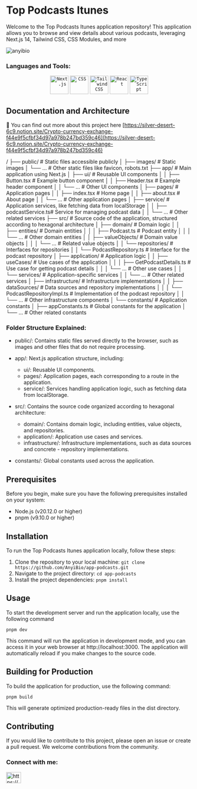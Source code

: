 # Top Podcasts Itunes
Welcome to the Top Podcasts Itunes application repository! This application allows you to browse and view details about various podcasts, leveraging Next.js 14, Tailwind CSS, CSS Modules, and more

<p align="left"> <img src="https://komarev.com/ghpvc/?username=anyibio&label=Profile%20views&color=0e75b6&style=flat" alt="anyibio" /> </p>

<h3 align="left">Languages and Tools:</h3>
<div align="center">
	<code><img width="50" src="https://github.com/marwin1991/profile-technology-icons/assets/136815194/5f8c622c-c217-4649-b0a9-7e0ee24bd704" alt="Next.js" title="Next.js"/></code>
	<code><img width="50" src="https://user-images.githubusercontent.com/25181517/183898674-75a4a1b1-f960-4ea9-abcb-637170a00a75.png" alt="CSS" title="CSS"/></code>
	<code><img width="50" src="https://user-images.githubusercontent.com/25181517/202896760-337261ed-ee92-4979-84c4-d4b829c7355d.png" alt="Tailwind CSS" title="Tailwind CSS"/></code>
	<code><img width="50" src="https://user-images.githubusercontent.com/25181517/183897015-94a058a6-b86e-4e42-a37f-bf92061753e5.png" alt="React" title="React"/></code>
	<code><img width="50" src="https://user-images.githubusercontent.com/25181517/183890598-19a0ac2d-e88a-4005-a8df-1ee36782fde1.png" alt="TypeScript" title="TypeScript"/></code>
</div>

## Documentation and Architecture
📝 You can find out more about this project here [https://silver-desert-6c9.notion.site/Crypto-currency-exchange-f44e9f5cfbf34d97a978b247bd359c46](https://silver-desert-6c9.notion.site/Crypto-currency-exchange-f44e9f5cfbf34d97a978b247bd359c46)

/
├── public/                  # Static files accessible publicly
│   ├── images/              # Static images
│   └── ...                  # Other static files like favicon, robots.txt
├── app/                     # Main application using Next.js
│   ├── ui/                  # Reusable UI components
│   │   ├── Button.tsx       # Example button component
│   │   ├── Header.tsx       # Example header component
│   │   └── ...              # Other UI components
│   ├── pages/               # Application pages
│   │   ├── index.tsx        # Home page
│   │   ├── about.tsx        # About page
│   │   └── ...              # Other application pages
│   ├── service/             # Application services, like fetching data from localStorage
│   │   ├── podcastService.ts# Service for managing podcast data
│   │   └── ...              # Other related services
├── src/                     # Source code of the application, structured according to hexagonal architecture
│   ├── domain/              # Domain logic
│   │   ├── entities/        # Domain entities
│   │   │   ├── Podcast.ts   # Podcast entity
│   │   │   └── ...          # Other domain entities
│   │   ├── valueObjects/    # Domain value objects
│   │   │   └── ...          # Related value objects
│   │   └── repositories/    # Interfaces for repositories
│   │       └── PodcastRepository.ts # Interface for the podcast repository
│   ├── application/         # Application logic
│   │   ├── useCases/        # Use cases of the application
│   │   │   ├── GetPodcastDetails.ts # Use case for getting podcast details
│   │   │   └── ...          # Other use cases
│   │   └── services/        # Application-specific services
│   │       └── ...          # Other related services
│   ├── infrastructure/      # Infrastructure implementations
│   │   ├── dataSources/     # Data sources and repository implementations
│   │   │   └── PodcastRepositoryImpl.ts # Implementation of the podcast repository
│   │   └── ...              # Other infrastructure components
│   └── constants/           # Application constants
│       ├── appConstants.ts  # Global constants for the application
│       └── ...              # Other related constants

### Folder Structure Explained:
* public/: Contains static files served directly to the browser, such as images and other files that do not require processing.

* app/: Next.js application structure, including:

    - ui/: Reusable UI components.
    - pages/: Application pages, each corresponding to a route in the application.
    - service/: Services handling application logic, such as fetching data from localStorage.
* src/: Contains the source code organized according to hexagonal architecture:

    - domain/: Contains domain logic, including entities, value objects, and repositories.
    - application/: Application use cases and services.
    - infrastructure/: Infrastructure implementations, such as data sources and concrete - repository implementations.
* constants/: Global constants used across the application.

  
## Prerequisites
Before you begin, make sure you have the following prerequisites installed on your system:


* Node.js (v20.12.0 or higher)
* pnpm (v9.10.0 or higher)

## Installation
To run the Top Podcasts Itunes application locally, follow these steps:

1. Clone the repository to your local machine:
   ```git clone https://github.com/AnyiBio/app-podcasts.git```
2. Navigate to the project directory:
   ```cd app-podcasts```
3. Install the project dependencies:
   ```pnpm install```
## Usage
To start the development server and run the application locally, use the following command

```pnpm dev```

This command will run the application in development mode, and you can access it in your web browser at http://localhost:3000. The application will automatically reload if you make changes to the source code.

## Building for Production
To build the application for production, use the following command:

```pnpm build```

This will generate optimized production-ready files in the dist directory.

## Contributing
If you would like to contribute to this project, please open an issue or create a pull request. We welcome contributions from the community.

<h3 align="left">Connect with me:</h3>
<p align="left">
<a href="https://www.linkedin.com/in/anyi-jaramillo-henao-biobio" target="blank"><img align="center" src="https://raw.githubusercontent.com/rahuldkjain/github-profile-readme-generator/master/src/images/icons/Social/linked-in-alt.svg" alt="https://www.linkedin.com/in/anyi-jaramillo-henao-biobio" height="30" width="40" /></a>
</p>

